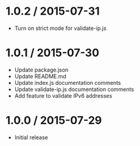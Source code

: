 1.0.2 / 2015-07-31
==================

* Turn on strict mode for validate-ip.js

1.0.1 / 2015-07-30
==================

* Update package.json
* Update README.md
* Update index.js documentation comments
* Update validate-ip.js documentation comments
* Add feature to validate IPv6 addresses

1.0.0 / 2015-07-29
==================

* Initial release